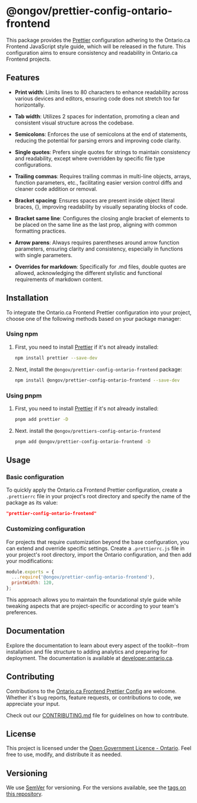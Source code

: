 # @ongov/prettier-config-ontario-frontend

This package provides the [Prettier](https://prettier.io) configuration adhering to the Ontario.ca Frontend JavaScript style guide, which will be released in the future. This configuration aims to ensure consistency and readability in Ontario.ca Frontend projects.

## Features

- **Print width**: Limits lines to 80 characters to enhance readability across various devices and editors, ensuring code does not stretch too far horizontally.

- **Tab width**: Utilizes 2 spaces for indentation, promoting a clean and consistent visual structure across the codebase.

- **Semicolons**: Enforces the use of semicolons at the end of statements, reducing the potential for parsing errors and improving code clarity.

- **Single quotes**: Prefers single quotes for strings to maintain consistency and readability, except where overridden by specific file type configurations.

- **Trailing commas**: Requires trailing commas in multi-line objects, arrays, function parameters, etc., facilitating easier version control diffs and cleaner code addition or removal.

- **Bracket spacing**: Ensures spaces are present inside object literal braces, {}, improving readability by visually separating blocks of code.

- **Bracket same line**: Configures the closing angle bracket of elements to be placed on the same line as the last prop, aligning with common formatting practices.

- **Arrow parens**: Always requires parentheses around arrow function parameters, ensuring clarity and consistency, especially in functions with single parameters.

- **Overrides for markdown**: Specifically for .md files, double quotes are allowed, acknowledging the different stylistic and functional requirements of markdown content.

## Installation

To integrate the Ontario.ca Frontend Prettier configuration into your project, choose one of the following methods based on your package manager:

### Using npm

1. First, you need to install [Prettier](https://prettier.io) if it's not already installed:

    ```sh
    npm install prettier --save-dev
    ```

2. Next, install the `@ongov/prettier-config-ontario-frontend` package:

    ```sh
    npm install @ongov/prettier-config-ontario-frontend --save-dev
    ```

### Using pnpm

1. First, you need to install [Prettier](https://prettier.io) if it's not already installed:

    ```sh
    pnpm add prettier -D
    ```

2. Next. install the `@ongov/prettiers-config-ontario-frontend`

    ```sh
    pnpm add @ongov/prettier-config-ontario-frontend -D
    ```

## Usage

### Basic configuration

To quickly apply the Ontario.ca Frontend Prettier configuration, create a `.prettierrc` file in your project's root directory and specify the name of the package as its value:

```json
"prettier-config-ontario-frontend"
```

### Customizing configuration

For projects that require customization beyond the base configuration, you can extend and override specific settings. Create a `.prettierrc.js` file in your project's root directory, import the Ontario configuration, and then add your modifications:

```javascript
module.exports = {
  ...require('@ongov/prettier-config-ontario-frontend'),
  printWidth: 120,
};
```

This approach allows you to maintain the foundational style guide while tweaking aspects that are project-specific or according to your team's preferences.

## Documentation

Explore the documentation to learn about every aspect of the toolkit--from installation and file structure to adding analytics and preparing for deployment. The documentation is available at [developer.ontario.ca](https://developer.ontario.ca).

## Contributing

Contributions to the [Ontario.ca Frontend Prettier Config](https://github.com/ongov/ontario-frontend/tree/main/packages/ontario-frontend) are welcome. Whether it's bug reports, feature requests, or contributions to code, we appreciate your input.

Check out our [CONTRIBUTING.md](https://github.com/ongov/ontario-frontend/tree/main/CONTRIBUTING.md) file for guidelines on how to contribute.

## License

This project is licensed under the [Open Government Licence - Ontario](https://www.ontario.ca/page/open-government-licence-ontario). Feel free to use, modify, and distribute it as needed.

## Versioning

We use [SemVer](http://semver.org/) for versioning. For the versions available, see the [tags on this repository](https://github.com/ongov/ontario-frontend/tags).
